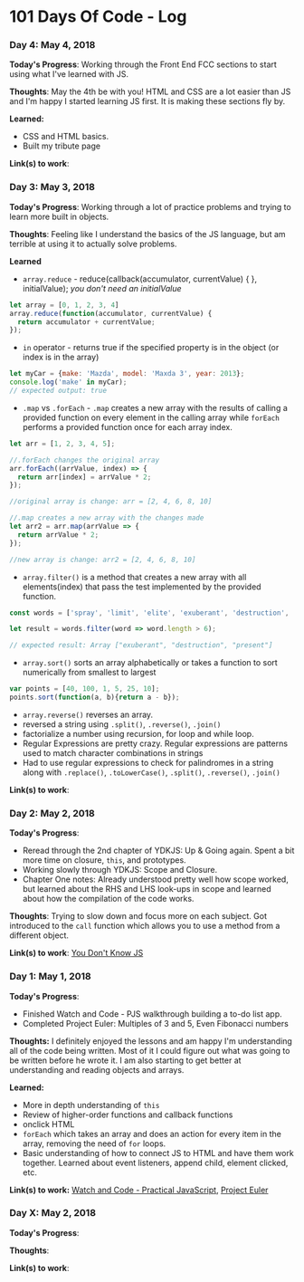 # 101 Days Of Code - Log

### Day 4: May 4, 2018

**Today's Progress**: Working through the Front End FCC sections to start using what I've learned with JS. 

**Thoughts**: May the 4th be with you! HTML and CSS are a lot easier than JS and I'm happy I started learning JS first. It is making these sections fly by. 

**Learned:**
* CSS and HTML basics. 
* Built my tribute page

**Link(s) to work**:

### Day 3: May 3, 2018

**Today's Progress**: Working through a lot of practice problems and trying to learn more built in objects. 

**Thoughts**: Feeling like I understand the basics of the JS language, but am terrible at using it to actually solve problems. 

**Learned** 
* `array.reduce` - reduce(callback(accumulator, currentValue) {  }, initialValue); *you don't need an initialValue*
```js
let array = [0, 1, 2, 3, 4]
array.reduce(function(accumulator, currentValue) {
  return accumulator + currentValue;
});
```
* `in` operator - returns true if the specified property is in the object (or index is in the array)
 ```js
 let myCar = {make: 'Mazda', model: 'Maxda 3', year: 2013};
 console.log('make' in myCar);
 // expected output: true
 ```
 * `.map` vs `.forEach` - `.map` creates a new array with the results of calling a provided function on every element in the calling array while `forEach` performs a provided function once for each array index.
 ```js
 let arr = [1, 2, 3, 4, 5];
 
 //.forEach changes the original array
 arr.forEach((arrValue, index) => {
   return arr[index] = arrValue * 2;
 });
 
 //original array is change: arr = [2, 4, 6, 8, 10]
 
 //.map creates a new array with the changes made
 let arr2 = arr.map(arrValue => {
   return arrValue * 2;
 });
 
 //new array is change: arr2 = [2, 4, 6, 8, 10]
 ```
 * `array.filter()` is a method that creates a new array with all elements(index) that pass the test implemented by the provided function.
 ```js
const words = ['spray', 'limit', 'elite', 'exuberant', 'destruction', 'present'];

let result = words.filter(word => word.length > 6);

// expected result: Array ["exuberant", "destruction", "present"]
 ```
 * `array.sort()` sorts an array alphabetically or takes a function to sort numerically from smallest to largest 
 ```js
var points = [40, 100, 1, 5, 25, 10];
points.sort(function(a, b){return a - b});
 ```
 * `array.reverse()` reverses an array.
 * reversed a string using `.split()`, `.reverse()`, `.join()`
 * factorialize a number using recursion, for loop and while loop. 
 * Regular Expressions are pretty crazy. Regular expressions are patterns used to match character combinations in strings
 * Had to use regular expressions to check for palindromes in a string along with `.replace()`, `.toLowerCase()`,  `.split()`, `.reverse()`, `.join()`

**Link(s) to work**:

### Day 2: May 2, 2018

**Today's Progress**: 
* Reread through the 2nd chapter of YDKJS: Up & Going again. Spent a bit more time on closure, `this`, and prototypes. 
* Working slowly through YDKJS: Scope and Closure. 
* Chapter One notes: Already understood pretty well how scope worked, but learned about the RHS and LHS look-ups in scope and learned about how the compilation of the code works. 

**Thoughts**: Trying to slow down and focus more on each subject. Got introduced to the `call` function which allows you to use a method from a different object.

**Link(s) to work**: [You Don't Know JS](https://github.com/getify/You-Dont-Know-JS)

### Day 1: May 1, 2018

**Today's Progress**: 
* Finished Watch and Code - PJS walkthrough building a to-do list app.
* Completed Project Euler: Multiples of 3 and 5, Even Fibonacci numbers 

**Thoughts:** I definitely enjoyed the lessons and am happy I'm understanding all of the code being written. Most of it I could
figure out what was going to be written before he wrote it. I am also starting to get better at understanding and reading 
objects and arrays. 

**Learned:** 
* More in depth understanding of `this`
* Review of higher-order functions and callback functions 
* onclick HTML 
* `forEach` which takes an array and does an action for every item in the array, removing the need of `for` loops. 
* Basic understanding of how to connect JS to HTML and have them work together. Learned about event listeners, append child, element clicked, etc.

**Link(s) to work:** [Watch and Code - Practical JavaScript](https://watchandcode.com/p/practical-javascript), [Project Euler](https://projecteuler.net/archives)

### Day X: May 2, 2018

**Today's Progress**: 

**Thoughts**: 

**Link(s) to work**:

